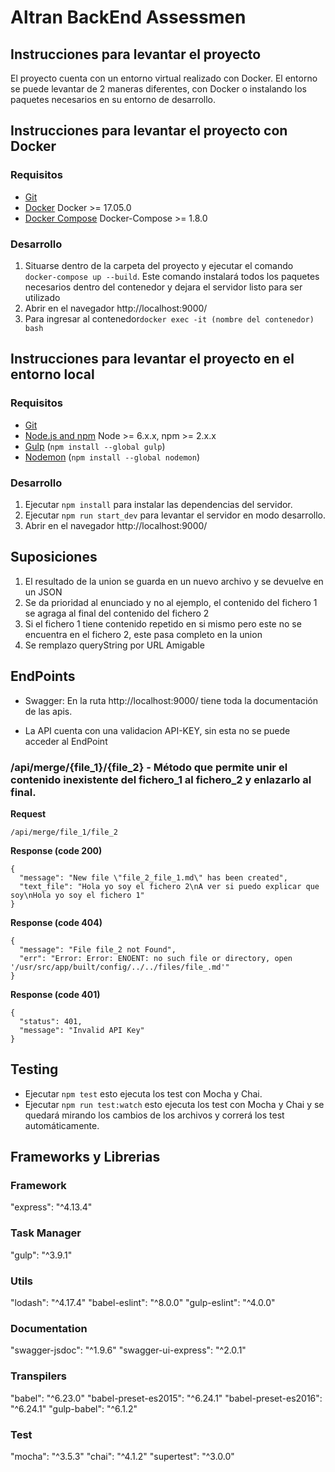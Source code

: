 # Altran BackEnd Assessmen

## Instrucciones para levantar el proyecto

El proyecto cuenta con un entorno virtual realizado con Docker. 
El entorno se puede levantar de 2 maneras diferentes, con Docker o instalando los paquetes necesarios en su entorno de desarrollo.

## Instrucciones para levantar el proyecto con Docker

### Requisitos 

- [Git](https://git-scm.com/)
- [Docker](https://www.docker.com/) Docker >= 17.05.0
- [Docker Compose](https://docs.docker.com/compose/) Docker-Compose >= 1.8.0

### Desarrollo

1. Situarse dentro de la carpeta del proyecto y ejecutar el comando `docker-compose up --build`. Este comando instalará todos los paquetes necesarios dentro del contenedor y dejara el servidor listo para ser utilizado
2. Abrir en el navegador http://localhost:9000/
3. Para ingresar al contenedor`docker exec -it (nombre del contenedor) bash`

## Instrucciones para levantar el proyecto en el entorno local

### Requisitos 

- [Git](https://git-scm.com/)
- [Node.js and npm](nodejs.org) Node >= 6.x.x, npm >= 2.x.x
- [Gulp](http://gulpjs.com/) (`npm install --global gulp`)
- [Nodemon](https://nodemon.io/) (`npm install --global nodemon`)

### Desarrollo

1. Ejecutar `npm install` para instalar las dependencias del servidor.
2. Ejecutar `npm run start_dev` para levantar el servidor en modo desarrollo.
3. Abrir en el navegador http://localhost:9000/

## Suposiciones
1. El resultado de la union se guarda en un nuevo archivo y se devuelve en un JSON
2. Se da prioridad al enunciado y no al ejemplo, el contenido del fichero 1 se agraga al final del contenido del fichero 2
3. Si el fichero 1 tiene contenido repetido en si mismo pero este no se encuentra en el fichero 2, este pasa completo en la union
4. Se remplazo queryString por URL Amigable

## EndPoints

* Swagger: En la ruta http://localhost:9000/ tiene toda la documentación de las apis.

* La API cuenta con una validacion API-KEY, sin esta no se puede acceder al EndPoint

### /api/merge/{file_1}/{file_2} - Método que permite unir el contenido inexistente del fichero_1 al fichero_2 y enlazarlo al final.

**Request**
``` 
/api/merge/file_1/file_2
``` 

**Response (code 200)**
``` 
{
  "message": "New file \"file_2_file_1.md\" has been created",
  "text_file": "Hola yo soy el fichero 2\nA ver si puedo explicar que soy\nHola yo soy el fichero 1"
}
``` 

**Response (code 404)**
``` 
{
  "message": "File file_2 not Found",
  "err": "Error: Error: ENOENT: no such file or directory, open '/usr/src/app/built/config/../../files/file_.md'"
}
```

**Response (code 401)**
``` 
{
  "status": 401,
  "message": "Invalid API Key"
}
```

## Testing

* Ejecutar `npm test` esto ejecuta los test con Mocha y Chai.
* Ejecutar `npm run test:watch` esto ejecuta los test con Mocha y Chai y se quedará mirando los cambios de los archivos y correrá los test automáticamente.

## Frameworks y Librerias
### Framework
"express": "^4.13.4"

### Task Manager
"gulp": "^3.9.1"

### Utils
"lodash": "^4.17.4"
"babel-eslint": "^8.0.0"
"gulp-eslint": "^4.0.0"

### Documentation
"swagger-jsdoc": "^1.9.6"
"swagger-ui-express": "^2.0.1"

### Transpilers
"babel": "^6.23.0"
"babel-preset-es2015": "^6.24.1"
"babel-preset-es2016": "^6.24.1"
"gulp-babel": "^6.1.2"

### Test
"mocha": "^3.5.3"
"chai": "^4.1.2"
"supertest": "^3.0.0"
